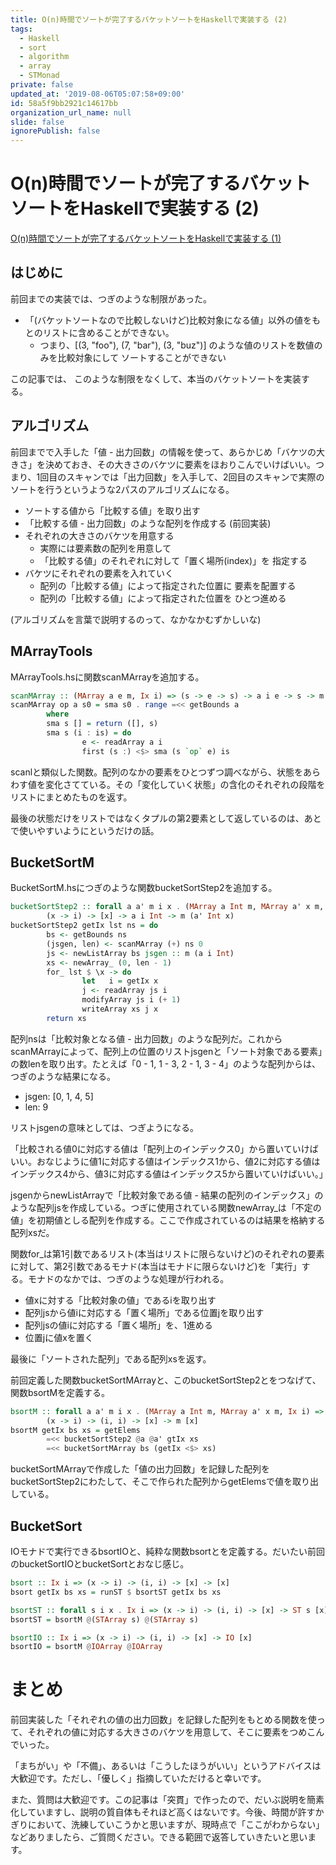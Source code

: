 ```yaml
---
title: O(n)時間でソートが完了するバケットソートをHaskellで実装する (2)
tags:
  - Haskell
  - sort
  - algorithm
  - array
  - STMonad
private: false
updated_at: '2019-08-06T05:07:58+09:00'
id: 58a5f9bb2921c14617bb
organization_url_name: null
slide: false
ignorePublish: false
---
```

O(n)時間でソートが完了するバケットソートをHaskellで実装する (2)
===========================================================

[O(n)時間でソートが完了するバケットソートをHaskellで実装する (1)](https://qiita.com/YoshikuniJujo/items/0ffbcc2e6e5dca35f6a0)

はじめに
-------

前回までの実装では、つぎのような制限があった。

* 「(バケットソートなので比較しないけど)比較対象になる値」以外の値をもとのリストに含めることができない。
    + つまり、[(3, "foo"), (7, "bar"), (3, "buz")]
                のような値のリストを数値のみを比較対象にして
                ソートすることができない

この記事では、
このような制限をなくして、本当のバケットソートを実装する。

アルゴリズム
-----------

前回までで入手した「値 - 出力回数」の情報を使って、あらかじめ「バケツの大きさ」を決めておき、その大きさのバケツに要素をほおりこんでいけばいい。つまり、1回目のスキャンでは「出力回数」を入手して、2回目のスキャンで実際のソートを行うというような2パスのアルゴリズムになる。

* ソートする値から「比較する値」を取り出す
* 「比較する値 - 出力回数」のような配列を作成する (前回実装)
* それぞれの大きさのバケツを用意する
    + 実際には要素数の配列を用意して
    + 「比較する値」のそれぞれに対して「置く場所(index)」を
                指定する
* バケツにそれぞれの要素を入れていく
    + 配列の「比較する値」によって指定された位置に
                要素を配置する
    + 配列の「比較する値」によって指定された位置を
                ひとつ進める

(アルゴリズムを言葉で説明するのって、なかなかむずかしいな)

MArrayTools
------------

MArrayTools.hsに関数scanMArrayを追加する。

```hakell:MArrayTools.hs
scanMArray :: (MArray a e m, Ix i) => (s -> e -> s) -> a i e -> s -> m ([s], s)
scanMArray op a s0 = sma s0 . range =<< getBounds a
        where
        sma s [] = return ([], s)
        sma s (i : is) = do
                e <- readArray a i
                first (s :) <$> sma (s `op` e) is
```

scanlと類似した関数。配列のなかの要素をひとつずつ調べながら、状態をあらわす値を変化さてている。その「変化していく状態」の含化のそれぞれの段階をリストにまとめたものを返す。

最後の状態だけをリストではなくタプルの第2要素として返しているのは、あとで使いやすいようにというだけの話。

BucketSortM
------------

BucketSortM.hsにつぎのような関数bucketSortStep2を追加する。

```haskell:BucketSortM.hs
bucketSortStep2 :: forall a a' m i x . (MArray a Int m, MArray a' x m, Ix i) =>
        (x -> i) -> [x] -> a i Int -> m (a' Int x)
bucketSortStep2 getIx lst ns = do
        bs <- getBounds ns
        (jsgen, len) <- scanMArray (+) ns 0
        js <- newListArray bs jsgen :: m (a i Int)
        xs <- newArray_ (0, len - 1)
        for_ lst $ \x -> do
                let   i = getIx x
                j <- readArray js i
                modifyArray js i (+ 1)
                writeArray xs j x
        return xs
```

配列nsは「比較対象となる値 - 出力回数」のような配列だ。これからscanMArrayによって、配列上の位置のリストjsgenと「ソート対象である要素」の数lenを取り出す。たとえば「0 - 1, 1 - 3, 2 - 1, 3 - 4」のような配列からは、つぎのような結果になる。

* jsgen: [0, 1, 4, 5]
* len: 9

リストjsgenの意味としては、つぎようになる。

「比較される値0に対応する値は「配列上のインデックス0」から置いていけばいい。おなじように値1に対応する値はインデックス1から、値2に対応する値はインデックス4から、値3に対応する値はインデックス5から置いていけばいい。」

jsgenからnewListArrayで「比較対象である値 - 結果の配列のインデックス」のような配列jsを作成している。つぎに使用されている関数newArray_は「不定の値」を初期値としる配列を作成する。ここで作成されているのは結果を格納する配列xsだ。

関数for_は第1引数であるリスト(本当はリストに限らないけど)のそれぞれの要素に対して、第2引数であるモナド(本当はモナドに限らないけど)を「実行」する。モナドのなかでは、つぎのような処理が行われる。

* 値xに対する「比較対象の値」であるiを取り出す
* 配列jsから値iに対応する「置く場所」である位置jを取り出す
* 配列jsの値iに対応する「置く場所」を、1進める
* 位置jに値xを置く

最後に「ソートされた配列」である配列xsを返す。

前回定義した関数bucketSortMArrayと、このbucketSortStep2とをつなげて、関数bsortMを定義する。

```haskell:BucketSortM.hs
bsortM :: forall a a' m i x . (MArray a Int m, MArray a' x m, Ix i) =>
        (x -> i) -> (i, i) -> [x] -> m [x]
bsortM getIx bs xs = getElems
        =<< bucketSortStep2 @a @a' gtIx xs
        =<< bucketSortMArray bs (getIx <$> xs)
```

bucketSortMArrayで作成した「値の出力回数」を記録した配列をbucketSortStep2にわたして、そこで作られた配列からgetElemsで値を取り出している。

BucketSort
----------

IOモナドで実行できるbsortIOと、純粋な関数bsortとを定義する。だいたい前回のbucketSortIOとbucketSortとおなじ感じ。

```haskell:BucketSort.hs
bsort :: Ix i => (x -> i) -> (i, i) -> [x] -> [x]
bsort getIx bs xs = runST $ bsortST getIx bs xs

bsortST :: forall s i x . Ix i => (x -> i) -> (i, i) -> [x] -> ST s [x]
bsortST = bsortM @(STArray s) @(STArray s)

bsortIO :: Ix i => (x -> i) -> (i, i) -> [x] -> IO [x]
bsortIO = bsortM @IOArray @IOArray
```

まとめ
=====

前回実装した「それぞれの値の出力回数」を記録した配列をもとめる関数を使って、それぞれの値に対応する大きさのバケツを用意して、そこに要素をつめこんでいった。

「まちがい」や「不備」、あるいは「こうしたほうがいい」というアドバイスは大歓迎です。ただし、「優しく」指摘していただけると幸いです。

また、質問は大歓迎です。この記事は「突貫」で作ったので、だいぶ説明を簡素化していますし、説明の質自体もそれほど高くはないです。今後、時間が許すかぎりにおいて、洗練していこうかと思いますが、現時点で「ここがわからない」などありましたら、ご質問ください。できる範囲で返答していきたいと思います。
